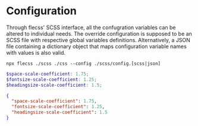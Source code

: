 # Configuration

Through flecss' SCSS interface, all the confugration variables can be altered to individual needs. The override configuration is supposed to be an SCSS file with respective global variables definitions. Alternatively, a JSON file containing a dictionary object that maps configuration variable names with values is also valid.

``` console
npx flecss ./scss ./css --config ./scss/config.[scss|json]
```

``` scss
$space-scale-coefficient: 1.75;
$fontsize-scale-coefficient: 1.25;
$headingsize-scale-coefficient: 1.5;
```

``` json
{
  "space-scale-coefficient": 1.75,
  "fontsize-scale-coefficient": 1.25,
  "headingsize-scale-coefficient": 1.5
}
```
